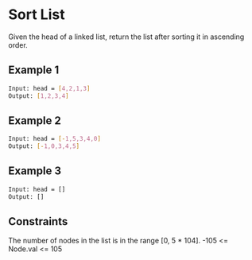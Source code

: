 # Sort List

Given the head of a linked list, return the list after sorting it in ascending order.

## Example 1

```bash
Input: head = [4,2,1,3]
Output: [1,2,3,4]
```

## Example 2

```bash
Input: head = [-1,5,3,4,0]
Output: [-1,0,3,4,5]
```

## Example 3

```bash
Input: head = []
Output: []
```

## Constraints

The number of nodes in the list is in the range [0, 5 * 104].
-105 <= Node.val <= 105
